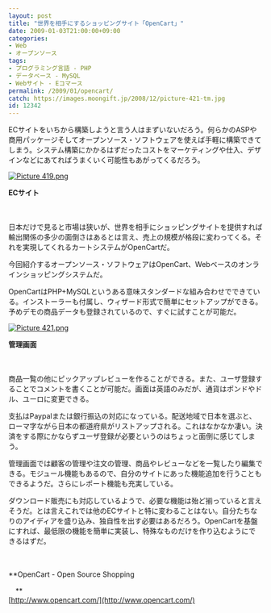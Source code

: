 ```yaml
---
layout: post
title: "世界を相手にするショッピングサイト「OpenCart」"
date: 2009-01-03T21:00:00+09:00
categories:
- Web
- オープンソース
tags: 
- プログラミング言語 - PHP
- データベース - MySQL
- Webサイト - Eコマース
permalink: /2009/01/opencart/
catch: https://images.moongift.jp/2008/12/picture-421-tm.jpg
id: 12342
---
```

ECサイトをいちから構築しようと言う人はまずいないだろう。何らかのASPや商用パッケージそしてオープンソース・ソフトウェアを使えば手軽に構築できてしまう。システム構築にかかるはずだったコストをマーケティングや仕入、デザインなどにあてればうまくいく可能性もあがってくるだろう。

  

[![Picture 419.png](https://images.moongift.jp/2008/12/picture-419-tm.jpg)](https://images.moongift.jp/2008/12/picture-419.png)  
  
**ECサイト**

  

　

  

日本だけで見ると市場は狭いが、世界を相手にショッピングサイトを提供すれば輸出関係の多少の面倒さはあるとは言え、売上の規模が格段に変わってくる。それを実現してくれるカートシステムがOpenCartだ。

  

今回紹介するオープンソース・ソフトウェアはOpenCart、Webベースのオンラインショッピングシステムだ。

  
<!--more-->

OpenCartはPHP+MySQLというある意味スタンダードな組み合わせでできている。インストーラーも付属し、ウィザード形式で簡単にセットアップができる。予めデモの商品データも登録されているので、すぐに試すことが可能だ。

  

[![Picture 421.png](https://images.moongift.jp/2008/12/picture-421-tm.jpg)](https://images.moongift.jp/2008/12/picture-421.png)  
  
**管理画面**

  

　

  

商品一覧の他にピックアップレビューを作ることができる。また、ユーザ登録することでコメントを書くことが可能だ。画面は英語のみだが、通貨はポンドやドル、ユーロに変更できる。

  

支払はPaypalまたは銀行振込の対応になっている。配送地域で日本を選ぶと、ローマ字ながら日本の都道府県がリストアップされる。これはなかなか凄い。決済をする際にかならずユーザ登録が必要というのはちょっと面倒に感じてしまう。

  

管理画面では顧客の管理や注文の管理、商品やレビューなどを一覧したり編集できる。モジュール機能もあるので、自分のサイトにあった機能追加を行うこともできるようだ。さらにレポート機能も充実している。

  

ダウンロード販売にも対応しているようで、必要な機能は殆ど揃っていると言えそうだ。とは言えこれでは他のECサイトと特に変わることはない。自分たちなりのアイディアを盛り込み、独自性を出す必要はあるだろう。OpenCartを基盤にすれば、最低限の機能を簡単に実装し、特殊なものだけを作り込むようにできるはずだ。

  

　

  

**OpenCart - Open Source Shopping  
  
　**  
  [http://www.opencart.com/](http://www.opencart.com/)

  
